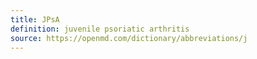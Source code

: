 ```yaml
---
title: JPsA
definition: juvenile psoriatic arthritis
source: https://openmd.com/dictionary/abbreviations/j
---
```

